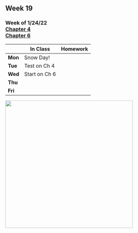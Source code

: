 ## Week 19

### Week of 1/24/22<br>[Chapter 4](/apcsp/curriculum/4)<br>[Chapter 6](/apcsp/curriculum/6)  

  |       |In Class               |Homework   |
  |-------|---------              |---------  |
  |**Mon**|Snow Day! | |
  |**Tue**|Test on Ch 4| |
  |**Wed**|Start on Ch 6 | |
  |**Thu**| | |
  |**Fri**| | |

<img src="" alt="" height="400">

<meta http-equiv="refresh" content="300"/>